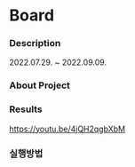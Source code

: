 # Board



### Description

2022.07.29. ~ 2022.09.09.

### About Project

### Results

https://youtu.be/4jQH2qgbXbM

### 실행방법

